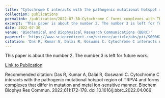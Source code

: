```yaml
---
title: "Cytochrome C interacts with the pathogenic mutational hotspot region of TRPV4 and forms complexes that differ in mutation and metal ion-sensitive manner"
collection: publications
permalink: /publication/2022-07-30-Cytochrome C forms complexes with TRPV4
excerpt: 'This paper is about the number 2. The number 3 is left for future work.'
date: 2022-07-30
venue: 'Biochemical and Biophysical Research Communications (BBRC)'
paperurl: 'https://www.sciencedirect.com/science/article/abs/pii/S0006291X22005952'
citation: 'Das R, Kumar A, Dalai R, Goswami C. Cytochrome C interacts with the pathogenic mutational hotspot region of TRPV4 and forms complexes that differ in mutation and metal ion-sensitive manner. Biochem Biophys Res Commun. 2022;611:172-178. doi:10.1016/j.bbrc.2022.04.066'
---
```

This paper is about the number 2. The number 3 is left for future work.

[Link to Publication](https://www.sciencedirect.com/science/article/abs/pii/S0006291X22005952)

Recommended citation: Das R, Kumar A, Dalai R, Goswami C. Cytochrome C interacts with the pathogenic mutational hotspot region of TRPV4 and forms complexes that differ in mutation and metal ion-sensitive manner. Biochem Biophys Res Commun. 2022;611:172-178. doi:10.1016/j.bbrc.2022.04.066